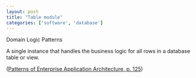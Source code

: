 ```yaml
---
layout: post
title: "Table module"
categories: ['software', 'database']
---
```


Domain Logic Patterns

A single instance that handles the business logic for all rows in a database
table or view.

([Patterns of Enterprise Application Architecture, p. 125](https://martinfowler.com/eaaCatalog/tableModule.html))

